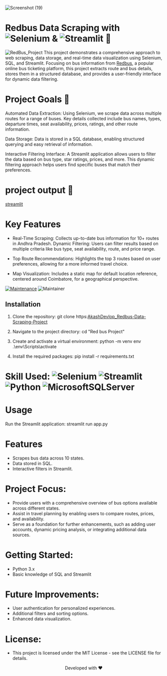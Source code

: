 ![Screenshot (19)](https://github.com/user-attachments/assets/e69e128e-b72e-40db-bd6c-00b2afbfb1d3)




# Redbus Data Scraping with ![Selenium](https://img.shields.io/badge/selenium-008000,?style=for-the-badge&logo=selenium&logoColor=#ffffff)  & ![Streamlit](https://img.shields.io/badge/streamlit-%23121011.svg?style=for-the-badge&logo=streamlit&logoColor=white) 📍
![RedBus_Project](https://img.shields.io/badge/INTRODUCTION-blue)
This project demonstrates a comprehensive approach to web scraping, data storage, and real-time data visualization using Selenium, SQL, and Streamlit. Focusing on bus information from [Redbus](https://www.redbus.in/), a popular online bus ticketing platform, this project extracts route and bus details, stores them in a structured database, and provides a user-friendly interface for dynamic data filtering.

# Project Goals  🚀 
 Automated Data Extraction: Using Selenium, we scrape data across multiple routes for a range of buses. Key details collected include bus names, types, departure times, seat availability, prices, ratings, and other route information.
 
Data Storage: Data is stored in a SQL database, enabling structured querying and easy retrieval of information.

Interactive Filtering Interface: A Streamlit application allows users to filter the data based on bus type, star ratings, prices, and more. This dynamic filtering approach helps users find specific buses that match their preferences.
# project output  🧐 

[streamlit](https://github.com/user-attachments/assets/a20043a3-1506-4957-be99-acc40c2c9f82)

# Key Features
* Real-Time Scraping: Collects up-to-date bus information for 10+ routes in Andhra Pradesh.
Dynamic Filtering: Users can filter results based on multiple criteria like bus type, seat availability, route, and price range.

* Top Route Recommendations: Highlights the top 3 routes based on user preferences, allowing for a more informed travel choice.

* Map Visualization: Includes a static map for default location reference, centered around Coimbatore, for a geographical perspective.

[![Maintenance](https://img.shields.io/badge/Maintained%3F-yes-green.svg)](https://GitHub.com/Naereen/StrapDown.js/graphs/commit-activity)
![Maintainer](https://img.shields.io/badge/maintainer-Akash-blue)

## Installation

1. Clone the repository:
   git clone https:[AkashDevlop_Redbus-Data-Scraping-Project](https://github.com/AkashDevelop/Redbus_Data_Scraping_Project_with-selenium-and-streamlit)

2. Navigate to the project directory:
   cd "Red bus Project"

3. Create and activate a virtual environment:
   python -m venv env
   .\env\Scripts\activate

4. Install the required packages:
   pip install -r requirements.txt

# Skill Used: ![Selenium](https://img.shields.io/badge/selenium-008000,?style=for-the-badge&logo=selenium&logoColor=#ffffff) ![Streamlit](https://img.shields.io/badge/streamlit-%23121011.svg?style=for-the-badge&logo=streamlit&logoColor=white) ![Python](https://img.shields.io/badge/python-3670A0?style=for-the-badge&logo=python&logoColor=ffdd54)  ![MicrosoftSQLServer](https://img.shields.io/badge/Microsoft%20SQL%20Server-CC2927?style=for-the-badge&logo=microsoft%20sql%20server&logoColor=white)

# Usage
Run the Streamlit application:
streamlit run app.py

# Features
* Scrapes bus data across 10 states.
* Data stored in SQL.
* Interactive filters in Streamlit.

# Project Focus:
 
 * Provide users with a comprehensive overview of bus options available across different states.
 * Assist in travel planning by enabling users to compare routes, prices, and availability.
 * Serve as a foundation for further enhancements, such as adding user accounts, dynamic pricing analysis,
   or integrating additional data sources.

# Getting Started:

 * Python 3.x
 * Basic knowledge of SQL and Streamlit

# Future Improvements:

 * User authentication for personalized experiences.
 * Additional filters and sorting options.
 * Enhanced data visualization.

# License:

- This project is licensed under the MIT License - see the LICENSE file for details.

<p align="center">
Developed with ❤️ 
</p>
